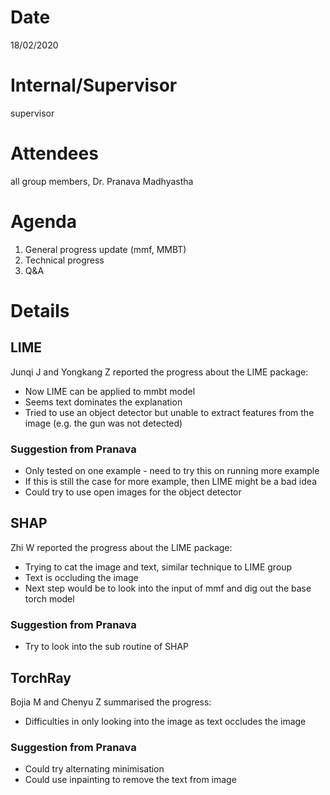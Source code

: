 # Date
18/02/2020

# Internal/Supervisor
supervisor

# Attendees
all group members, Dr. Pranava Madhyastha

# Agenda
1. General progress update (mmf, MMBT)
2. Technical progress
3. Q&A

# Details

## LIME
Junqi J and Yongkang Z reported the progress about the LIME package:

* Now LIME can be applied to mmbt model
* Seems text dominates the explanation
* Tried to use an object detector but unable to extract features from the image
(e.g. the gun was not detected)

### Suggestion from Pranava
* Only tested on one example - need to try this on running more example
* If this is still the case for more example, then LIME might be a bad idea
* Could try to use open images for the object detector

## SHAP
Zhi W reported the progress about the LIME package:

* Trying to cat the image and text, similar technique to LIME group
* Text is occluding the image
* Next step would be to look into the input of mmf and dig out the base torch model

### Suggestion from Pranava
* Try to look into the sub routine of SHAP

## TorchRay
Bojia M and Chenyu Z summarised the progress:

* Difficulties in only looking into the image as text occludes the image


### Suggestion from Pranava
* Could try alternating minimisation
* Could use inpainting to remove the text from image